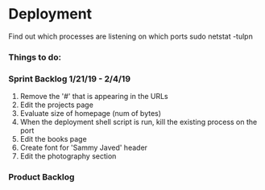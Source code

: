 # Deployment

Find out which processes are listening on which ports
sudo netstat -tulpn

 
### Things to do:
 
 
 
 
### Sprint Backlog 1/21/19 - 2/4/19
1. Remove the '#' that is appearing in the URLs
2. Edit the projects page
3. Evaluate size of homepage (num of bytes)
4. When the deployment shell script is run, kill the existing process on the port
5. Edit the books page
6. Create font for 'Sammy Javed' header
7. Edit the photography section
 
### Product Backlog
  
 
 
